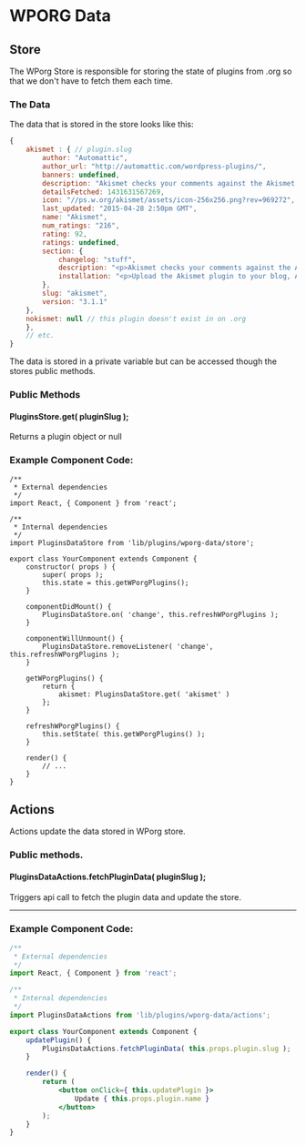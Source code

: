 # WPORG Data

## Store

The WPorg Store is responsible for storing the state of plugins from .org so that we don't have to fetch them each time.

### The Data

The data that is stored in the store looks like this:

```js
{
	akismet : { // plugin.slug
		author: "Automattic",
		author_url: "http://automattic.com/wordpress-plugins/",
		banners: undefined,
		description: "Akismet checks your comments against the Akismet Web service to see if they look like spam or not.",
		detailsFetched: 1431631567269,
		icon: "//ps.w.org/akismet/assets/icon-256x256.png?rev=969272",
		last_updated: "2015-04-28 2:50pm GMT",
		name: "Akismet",
		num_ratings: "216",
		rating: 92,
		ratings: undefined,
		section: {
			changelog: "stuff",
			description: "<p>Akismet checks your comments against the Akismet Web service to see if they look like spam or not and lets you review the spam it catches under your blog's \"Comments\" admin screen.</p>↵↵<p>Major features in Akismet include:</p>↵↵<ul>↵<li>Automatically checks all comments and filters out the ones that look like spam.</li>↵<li>Each comment has a status history, so you can easily see which comments were caught or cleared by Akismet and which were spammed or unspammed by a moderator.</li>↵<li>URLs are shown in the comment body to reveal hidden or misleading links.</li>↵<li>Moderators can see the number of approved comments for each user.</li>↵<li>A discard feature that outright blocks the worst spam, saving you disk space and speeding up your site.</li>↵</ul>↵↵<p>PS: You'll need an <a href=\"http://akismet.com/get/\">Akismet.com API key</a> to use it.  Keys are free for personal blogs; paid subscriptions are available for businesses and commercial sites.</p>",
			installation: "<p>Upload the Akismet plugin to your blog, Activate it, then enter your <a href=\"http://akismet.com/get/\">Akismet.com API key</a>.</p>↵↵<p>1, 2, 3: You're done!</p>"
		},
		slug: "akismet",
		version: "3.1.1"
	},
	nokismet: null // this plugin doesn't exist in on .org
	},
	// etc.
}
```

The data is stored in a private variable but can be accessed though the stores public methods.

### Public Methods

#### PluginsStore.get( pluginSlug );

Returns a plugin object or null

### Example Component Code:

```es6
/**
 * External dependencies
 */
import React, { Component } from 'react';

/**
 * Internal dependencies
 */
import PluginsDataStore from 'lib/plugins/wporg-data/store';

export class YourComponent extends Component {
	constructor( props ) {
		super( props );
		this.state = this.getWPorgPlugins();
	}

	componentDidMount() {
		PluginsDataStore.on( 'change', this.refreshWPorgPlugins );
	}

	componentWillUnmount() {
		PluginsDataStore.removeListener( 'change', this.refreshWPorgPlugins );
	}

	getWPorgPlugins() {
		return {
			akismet: PluginsDataStore.get( 'akismet' )
		};
	}

	refreshWPorgPlugins() {
		this.setState( this.getWPorgPlugins() );
	}

	render() {
		// ...
	}
}

```

## Actions

Actions update the data stored in WPorg store.

### Public methods.

#### PluginsDataActions.fetchPluginData( pluginSlug );

Triggers api call to fetch the plugin data and update the store.

---

### Example Component Code:

```jsx
/**
 * External dependencies
 */
import React, { Component } from 'react';

/**
 * Internal dependencies
 */
import PluginsDataActions from 'lib/plugins/wporg-data/actions';

export class YourComponent extends Component {
	updatePlugin() {
		PluginsDataActions.fetchPluginData( this.props.plugin.slug );
	}

	render() {
		return (
			<button onClick={ this.updatePlugin }>
				Update { this.props.plugin.name }
			</button>
		);
	}
}

```
